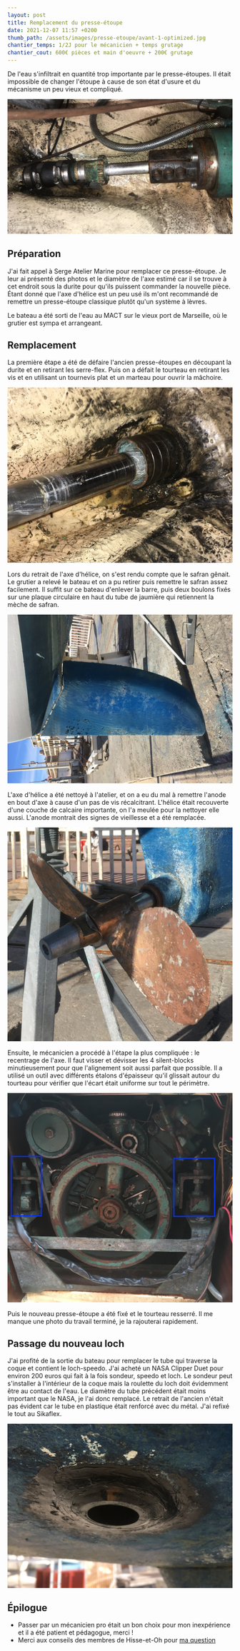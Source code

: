 ```yaml
---
layout: post
title: Remplacement du presse-étoupe
date: 2021-12-07 11:57 +0200
thumb_path: /assets/images/presse-etoupe/avant-1-optimized.jpg
chantier_temps: 1/2J pour le mécanicien + temps grutage
chantier_cout: 600€ pièces et main d'oeuvre + 200€ grutage
---
```


De l'eau s'infiltrait en quantité trop importante par le presse-étoupes. Il était impossible de changer l'étoupe à cause de son état d'usure et du mécanisme un peu vieux et compliqué.

![](/assets/images/presse-etoupe/avant-1-optimized.jpg)

## Préparation

J'ai fait appel à Serge Atelier Marine pour remplacer ce presse-étoupe. Je leur ai présenté des photos et le diamètre de l'axe estimé car il se trouve à cet endroit sous la durite pour qu'ils puissent commander la nouvelle pièce. Étant donné que l'axe d'hélice est un peu usé ils m'ont recommandé de remettre un presse-étoupe classique plutôt qu'un système à lèvres.

Le bateau a été sorti de l'eau au MACT sur le vieux port de Marseille, où le grutier est sympa et arrangeant.

## Remplacement

La première étape a été de défaire l'ancien presse-étoupes en découpant la durite et en retirant les serre-flex. Puis on a défait le tourteau en retirant les vis et en utilisant un tournevis plat et un marteau pour ouvrir la mâchoire.

![](/assets/images/presse-etoupe/libre-optimized.jpg)


Lors du retrait de l'axe d'hélice, on s'est rendu compte que le safran gênait. Le grutier a relevé le bateau et on a pu retirer puis remettre le safran assez facilement. Il suffit sur ce bateau d'enlever la barre, puis deux boulons fixés sur une plaque circulaire en haut du tube de jaumière qui retiennent la mèche de safran.

![](/assets/images/presse-etoupe/safran-optimized.jpg)

L'axe d'hélice a été nettoyé à l'atelier, et on a eu du mal à remettre l'anode en bout d'axe à cause d'un pas de vis récalcitrant. L'hélice était recouverte d'une couche de calcaire importante, on l'a meulée pour la nettoyer elle aussi. L'anode montrait des signes de vieillesse et a été remplacée.

![](/assets/images/presse-etoupe/helice-optimized.jpg)

Ensuite, le mécanicien a procédé à l'étape la plus compliquée : le recentrage de l'axe. Il faut visser et dévisser les 4 silent-blocks minutieusement pour que l'alignement soit aussi parfait que possible. Il a utilisé un outil avec différents étalons d'épaisseur qu'il glissait autour du tourteau pour vérifier que l'écart était uniforme sur tout le périmètre.

![](/assets/images/presse-etoupe/silent-blocks-optimized.jpg)

Puis le nouveau presse-étoupe a été fixé et le tourteau resserré. Il me manque une photo du travail terminé, je la rajouterai rapidement.

## Passage du nouveau loch

J'ai profité de la sortie du bateau pour remplacer le tube qui traverse la coque et contient le loch-speedo. J'ai acheté un NASA Clipper Duet pour environ 200 euros qui fait à la fois sondeur, speedo et loch. Le sondeur peut s'installer à l'intérieur de la coque mais la roulette du loch doit évidemment être au contact de l'eau. Le diamètre du tube précédent était moins important que le NASA, je l'ai donc remplacé. Le retrait de l'ancien n'était pas évident car le tube en plastique était renforcé avec du métal. J'ai refixé le tout au Sikaflex.

![](/assets/images/presse-etoupe/loch-optimized.jpg)

## Épilogue

- Passer par un mécanicien pro était un bon choix pour mon inexpérience et il a été patient et pédagogue, merci !
- Merci aux conseils des membres de Hisse-et-Oh pour [ma question](https://www.hisse-et-oh.com/sailing/presse-etoupe-exotique-sur-dufour-1800#613e3d6b040dbf640658e89b)

